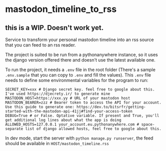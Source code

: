 # mastodon_timeline_to_rss
## this is a WIP. Doesn't work yet.

Service to transform your personal mastodon timeline into an rss source that you can feed to an rss reader.

The project is suited to be run from a pythonanywhere instance, so it uses the django version offered there and doesn't use the latest available one.

To run the project, it needs a `.env` file in the root folder (There's a sample `.env.sample` that you can copy to `.env` and fill the values). This `.env` file needs to define some environmental variables for the program to run:

    SECRET_KEY=xxx # Django secret key. feel free to google about this. I've used https://djecrety.ir/ to generate mine
    MASTODON_HOST=https://xxx.yy # URL of your mastodon host
    MASTODON_BEARER=zzz # Bearer token to access the API for your account. Use this guide to generate one: https://dev.to/bitsrfr/getting-started-with-the-mastodon-api-41jj#find-your-access-token 
    DEBUG=True # or False. Optative variable. If present and True, you'll get additional log lines about what the app is doing
    ALLOWED_HOSTS=127.0.0.1 your_account.eu.pythonanywhere.com # space-separate list of django allowed hosts, feel free to google about this.

In dev mode, start the server with `python manage.py runserver`, the feed should be available in `HOST/mastodon_timeline.rss`
